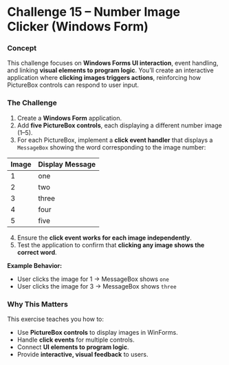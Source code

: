 ﻿# Challenge 15 – Number Image Clicker (Windows Form)

### Concept

This challenge focuses on **Windows Forms UI interaction**, event handling, and linking **visual elements to program logic**.
You’ll create an interactive application where **clicking images triggers actions**, reinforcing how PictureBox controls can respond to user input.

### The Challenge

1. Create a **Windows Form** application.
2. Add **five PictureBox controls**, each displaying a different number image (1–5).
3. For each PictureBox, implement a **click event handler** that displays a `MessageBox` showing the word corresponding to the image number:

| Image | Display Message |
| ----- | --------------- |
| 1     | one             |
| 2     | two             |
| 3     | three           |
| 4     | four            |
| 5     | five            |

4. Ensure the **click event works for each image independently**.
5. Test the application to confirm that **clicking any image shows the correct word**.

**Example Behavior:**

* User clicks the image for 1 → MessageBox shows `one`
* User clicks the image for 3 → MessageBox shows `three`

### Why This Matters

This exercise teaches you how to:

* Use **PictureBox controls** to display images in WinForms.
* Handle **click events** for multiple controls.
* Connect **UI elements to program logic**.
* Provide **interactive, visual feedback** to users.